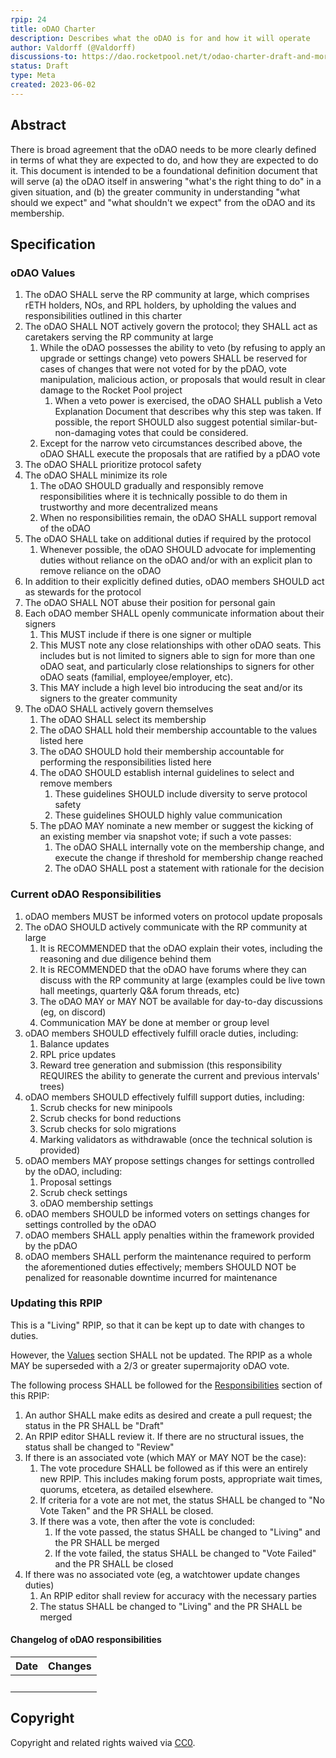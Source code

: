 ```yaml
---
rpip: 24
title: oDAO Charter
description: Describes what the oDAO is for and how it will operate
author: Valdorff (@Valdorff)
discussions-to: https://dao.rocketpool.net/t/odao-charter-draft-and-more/1832
status: Draft
type: Meta
created: 2023-06-02
---
```


## Abstract
There is broad agreement that the oDAO needs to be more clearly defined in terms of what they are
expected to do, and how they are expected to do it. This document is intended to be a foundational
definition document that will serve (a) the oDAO itself in answering "what's the right thing to do"
in a given situation, and (b) the greater community in understanding "what should we expect" and
"what shouldn't we expect" from the oDAO and its membership.

## Specification

### oDAO Values
1. The oDAO SHALL serve the RP community at large, which comprises rETH holders, NOs, and RPL holders, by upholding the values and responsibilities outlined in this charter
1. The oDAO SHALL NOT actively govern the protocol; they SHALL act as caretakers serving the RP community at large
    1. While the oDAO possesses the ability to veto (by refusing to apply an upgrade or settings change) veto powers SHALL be reserved for cases of changes that were not voted for by the pDAO, vote manipulation, malicious action, or proposals that would result in clear damage to the Rocket Pool project
        1. When a veto power is exercised, the oDAO SHALL publish a Veto Explanation Document that describes why this step was taken. If possible, the report SHOULD also suggest potential similar-but-non-damaging votes that could be considered.
    1. Except for the narrow veto circumstances described above, the oDAO SHALL execute the proposals that are ratified by a pDAO vote
1. The oDAO SHALL prioritize protocol safety
1. The oDAO SHALL minimize its role
    1. The oDAO SHOULD gradually and responsibly remove responsibilities where it is technically possible to do them in trustworthy and more decentralized means
    1. When no responsibilities remain, the oDAO SHALL support removal of the oDAO
1. The oDAO SHALL take on additional duties if required by the protocol
    1. Whenever possible, the oDAO SHOULD advocate for implementing duties without reliance on the oDAO and/or with an explicit plan to remove reliance on the oDAO
1. In addition to their explicitly defined duties, oDAO members SHOULD act as stewards for the protocol
1. The oDAO SHALL NOT abuse their position for personal gain
1. Each oDAO member SHALL openly communicate information about their signers
    1. This MUST include if there is one signer or multiple
    1. This MUST note any close relationships with other oDAO seats. This includes but is not limited to signers able to sign for more than one oDAO seat, and particularly close relationships to signers for other oDAO seats (familial, employee/employer, etc).
    1. This MAY include a high level bio introducing the seat and/or its signers to the greater community
1. The oDAO SHALL actively govern themselves
    1. The oDAO SHALL select its membership
    1. The oDAO SHALL hold their membership accountable to the values listed here
    1. The oDAO SHOULD hold their membership accountable for performing the responsibilities listed here
    1. The oDAO SHOULD establish internal guidelines to select and remove members
        1. These guidelines SHOULD include diversity to serve protocol safety
        1. These guidelines SHOULD highly value communication
    1. The pDAO MAY nominate a new member or suggest the kicking of an existing member via snapshot vote; if such a vote passes:
        1. The oDAO SHALL internally vote on the membership change, and execute the change if threshold for membership change reached
        1. The oDAO SHALL post a statement with rationale for the decision

### Current oDAO Responsibilities
1. oDAO members MUST be informed voters on protocol update proposals
1. The oDAO SHOULD actively communicate with the RP community at large
    1. It is RECOMMENDED that the oDAO explain their votes, including the reasoning and due diligence behind them
    1. It is RECOMMENDED that the oDAO have forums where they can discuss with the RP community at large (examples could be live town hall meetings, quarterly Q&A forum threads, etc)
    1. The oDAO MAY or MAY NOT be available for day-to-day discussions (eg, on discord)
    1. Communication MAY be done at member or group level
1. oDAO members SHOULD effectively fulfill oracle duties, including:
    1. Balance updates
    1. RPL price updates
    1. Reward tree generation and submission (this responsibility REQUIRES the ability to generate
       the current and previous intervals' trees)
1. oDAO members SHOULD effectively fulfill support duties, including:
    1. Scrub checks for new minipools
    1. Scrub checks for bond reductions
    1. Scrub checks for solo migrations
    1. Marking validators as withdrawable (once the technical solution is provided)
1. oDAO members MAY propose settings changes for settings controlled by the oDAO, including:
    1. Proposal settings
    1. Scrub check settings
    1. oDAO membership settings
1. oDAO members SHOULD be informed voters on settings changes for settings controlled by the oDAO
1. oDAO members SHALL apply penalties within the framework provided by the pDAO
1. oDAO members SHALL perform the maintenance required to perform the aforementioned duties effectively; members SHOULD NOT be penalized for reasonable downtime incurred for maintenance

### Updating this RPIP
This is a "Living" RPIP, so that it can be kept up to date with changes to duties.

However, the [Values](#odao-values) section SHALL not be updated. The RPIP as a whole MAY be
superseded with a 2/3 or greater supermajority oDAO vote.

The following process SHALL be followed for the [Responsibilities](#current-odao-responsibilities)
section of this RPIP:

1. An author SHALL make edits as desired and create a pull request; the status in the PR SHALL be
   "Draft"
2. An RPIP editor SHALL review it. If there are no structural issues, the status shall be changed
   to "Review"
3. If there is an associated vote (which MAY or MAY NOT be the case):
   1. The vote procedure SHALL be followed as if this were an entirely new RPIP. This includes
      making forum posts, appropriate wait times, quorums, etcetera, as detailed elsewhere.
   2. If criteria for a vote are not met, the status SHALL be changed to "No Vote Taken" and the PR
      SHALL be closed.
   3. If there was a vote, then after the vote is concluded:
      1. If the vote passed, the status SHALL be changed to "Living" and the PR SHALL be merged
      2. If the vote failed, the status SHALL be changed to "Vote Failed" and the PR SHALL be closed
4. If there was no associated vote (eg, a watchtower update changes duties)
   1. An RPIP editor shall review for accuracy with the necessary parties
   2. The status SHALL be changed to "Living" and the PR SHALL be merged

#### Changelog of oDAO responsibilities

| Date   | Changes |
|--------|---------|
| &nbsp; | &nbsp;  |

## Copyright
Copyright and related rights waived via [CC0](https://creativecommons.org/publicdomain/zero/1.0/).
